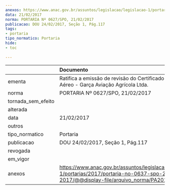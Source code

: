 ```yaml
---
anexos: https://www.anac.gov.br/assuntos/legislacao/legislacao-1/portarias/2017/portaria-no-0637-spo-21-02-2017/@@display-file/arquivo_norma/PA2017-0627.pdf
data: 21/02/2017
norma: PORTARIA Nº 0627/SPO, 21/02/2017
publicacao: DOU 24/02/2017, Seção 1, Pág.117
tags:
- portaria
tipo_normatico: Portaria
hide: 
- toc 
 
---
```


|                    | Documento                                                                                                                                            |
|:-------------------|:-----------------------------------------------------------------------------------------------------------------------------------------------------|
| ementa             | Ratifica a emissão de revisão do Certificado de Operador Aéreo - Garça Aviação Agrícola Ltda.                                                        |
| norma              | PORTARIA Nº 0627/SPO, 21/02/2017                                                                                                                     |
| tornada_sem_efeito |                                                                                                                                                      |
| alterada           |                                                                                                                                                      |
| data               | 21/02/2017                                                                                                                                           |
| outros             |                                                                                                                                                      |
| tipo_normatico     | Portaria                                                                                                                                             |
| publicacao         | DOU 24/02/2017, Seção 1, Pág.117                                                                                                                     |
| revogada           |                                                                                                                                                      |
| em_vigor           |                                                                                                                                                      |
| anexos             | https://www.anac.gov.br/assuntos/legislacao/legislacao-1/portarias/2017/portaria-no-0637-spo-21-02-2017/@@display-file/arquivo_norma/PA2017-0627.pdf |